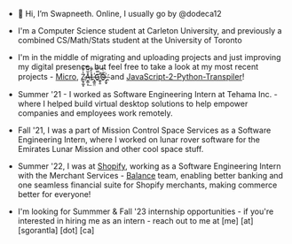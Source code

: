 - 👋 Hi, I’m Swapneeth. Online, I usually go by @dodeca12
- I'm a Computer Science student at Carleton University, and previously a combined CS/Math/Stats student at the University of Toronto
- I'm in the middle of migrating and uploading projects and just improving my digital presence, but feel free to take a look at my most recent projects - [Micro](https://github.com/dodeca12/Micro), [Z̷̧̬͚̟̔̊̽͠Å̶̬͇͕̅͂͟͡L̾ͣͪ҉̶̧͇͈̤G̿̿ͣ҉̪͓̱͞͝O̴̍ͨ͆҉̶̝̫͓](https://github.com/dodeca12/Zalgo), and [JavaScript-2-Python-Transpiler](https://github.com/dodeca12/JavaScript-2-Python-Transpiler)!

- Summer '21 - I worked as Software Engineering Intern at Tehama Inc. - where I helped build virtual desktop solutions to help empower companies and employees work remotely.

- Fall '21, I was a part of Mission Control Space Services as a Software Engineering Intern, where I worked on lunar rover software for the Emirates Lunar Mission and other cool space stuff.

- Summer '22, I was at [Shopify](https://shopify.com/), working as a Software Engineering Intern with the Merchant Services - [Balance](https://shopify.com/balance) team, enabling better banking and one seamless financial suite for Shopify merchants, making commerce better for everyone!

- I'm looking for Summmer & Fall '23 internship opportunities - if you're interested in hiring me as an intern - reach out to me at [me] [at] [sgorantla] [dot] [ca]

<!---
dodeca12/dodeca12 is a ✨ special ✨ repository because its `README.md` (this file) appears on your GitHub profile.
You can click the Preview link to take a look at your changes.
--->
